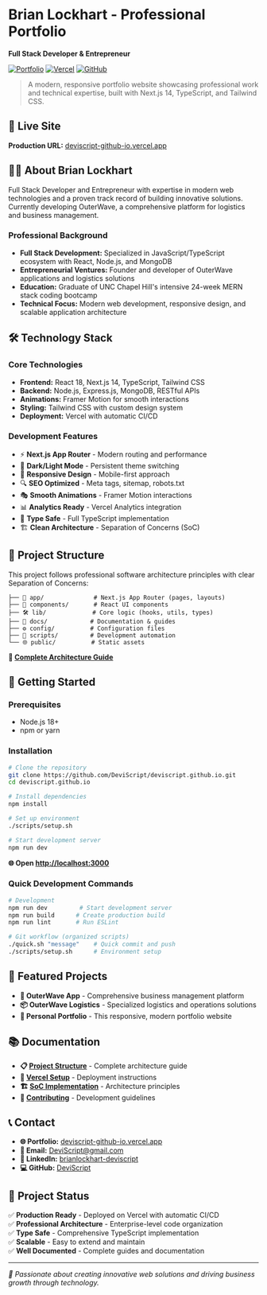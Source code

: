 # Brian Lockhart - Professional Portfolio

**Full Stack Developer & Entrepreneur**

[![Portfolio](https://img.shields.io/badge/Portfolio-Live%20Site-2563eb?style=flat-square)](https://deviscript-github-io.vercel.app)
[![Vercel](https://img.shields.io/badge/Deployed%20on-Vercel-000000?style=flat-square&logo=vercel)](https://deviscript-github-io.vercel.app)
[![GitHub](https://img.shields.io/badge/Source-GitHub-181717?style=flat-square&logo=github)](https://github.com/DeviScript/deviscript.github.io)

> A modern, responsive portfolio website showcasing professional work and technical expertise, built with Next.js 14, TypeScript, and Tailwind CSS.

## 🚀 **Live Site**

**Production URL:** [deviscript-github-io.vercel.app](https://deviscript-github-io.vercel.app)

## 👨‍💻 **About Brian Lockhart**

Full Stack Developer and Entrepreneur with expertise in modern web technologies and a proven track record of building innovative solutions. Currently developing OuterWave, a comprehensive platform for logistics and business management.

### **Professional Background**

- **Full Stack Development:** Specialized in JavaScript/TypeScript ecosystem with React, Node.js, and MongoDB
- **Entrepreneurial Ventures:** Founder and developer of OuterWave applications and logistics solutions
- **Education:** Graduate of UNC Chapel Hill's intensive 24-week MERN stack coding bootcamp
- **Technical Focus:** Modern web development, responsive design, and scalable application architecture

## 🛠️ **Technology Stack**

### **Core Technologies**

- **Frontend:** React 18, Next.js 14, TypeScript, Tailwind CSS
- **Backend:** Node.js, Express.js, MongoDB, RESTful APIs
- **Animations:** Framer Motion for smooth interactions
- **Styling:** Tailwind CSS with custom design system
- **Deployment:** Vercel with automatic CI/CD

### **Development Features**

- ⚡ **Next.js App Router** - Modern routing and performance
- 🎨 **Dark/Light Mode** - Persistent theme switching
- 📱 **Responsive Design** - Mobile-first approach
- 🔍 **SEO Optimized** - Meta tags, sitemap, robots.txt
- 🎭 **Smooth Animations** - Framer Motion interactions
- 📊 **Analytics Ready** - Vercel Analytics integration
- 🎯 **Type Safe** - Full TypeScript implementation
- 🏗️ **Clean Architecture** - Separation of Concerns (SoC)

## 📁 **Project Structure**

This project follows professional software architecture principles with clear Separation of Concerns:

```
├── 📱 app/              # Next.js App Router (pages, layouts)
├── 🧩 components/       # React UI components
├── 🛠️ lib/             # Core logic (hooks, utils, types)
├── 📄 docs/            # Documentation & guides
├── ⚙️ config/          # Configuration files
├── 📜 scripts/         # Development automation
└── 🌐 public/          # Static assets
```

**📖 [Complete Architecture Guide](./docs/PROJECT_STRUCTURE.md)**

## 🚀 **Getting Started**

### **Prerequisites**

- Node.js 18+
- npm or yarn

### **Installation**

```bash
# Clone the repository
git clone https://github.com/DeviScript/deviscript.github.io.git
cd deviscript.github.io

# Install dependencies
npm install

# Set up environment
./scripts/setup.sh

# Start development server
npm run dev
```

**🌐 Open [http://localhost:3000](http://localhost:3000)**

### **Quick Development Commands**

```bash
# Development
npm run dev         # Start development server
npm run build      # Create production build
npm run lint       # Run ESLint

# Git workflow (organized scripts)
./quick.sh "message"    # Quick commit and push
./scripts/setup.sh      # Environment setup
```

## 🎯 **Featured Projects**

- **🌊 OuterWave App** - Comprehensive business management platform
- **📦 OuterWave Logistics** - Specialized logistics and operations solutions
- **💼 Personal Portfolio** - This responsive, modern portfolio website

## 📚 **Documentation**

- **📋 [Project Structure](./docs/PROJECT_STRUCTURE.md)** - Complete architecture guide
- **🚀 [Vercel Setup](./docs/deployment/VERCEL_SETUP.md)** - Deployment instructions
- **🏗️ [SoC Implementation](./docs/development/SOC_IMPLEMENTATION.md)** - Architecture principles
- **🔧 [Contributing](./docs/development/CONTRIBUTING.md)** - Development guidelines

## 📞 **Contact**

- **🌐 Portfolio:** [deviscript-github-io.vercel.app](https://deviscript-github-io.vercel.app)
- **📧 Email:** [DeviScript@gmail.com](mailto:DeviScript@gmail.com)
- **💼 LinkedIn:** [brianlockhart-deviscript](https://www.linkedin.com/in/brianlockhart-deviscript/)
- **💻 GitHub:** [DeviScript](https://github.com/DeviScript)

## 🎉 **Project Status**

✅ **Production Ready** - Deployed on Vercel with automatic CI/CD  
✅ **Professional Architecture** - Enterprise-level code organization  
✅ **Type Safe** - Comprehensive TypeScript implementation  
✅ **Scalable** - Easy to extend and maintain  
✅ **Well Documented** - Complete guides and documentation

---

_🚀 Passionate about creating innovative web solutions and driving business growth through technology._
